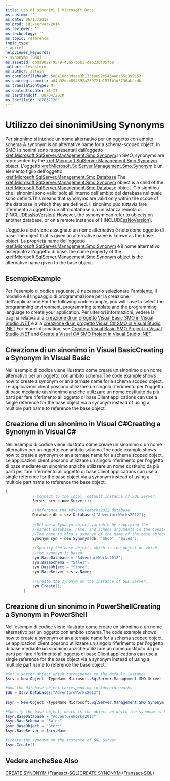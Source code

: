 ```yaml
---
title: Uso di sinonimi | Microsoft Docs
ms.custom: ''
ms.date: 06/13/2017
ms.prod: sql-server-2014
ms.reviewer: ''
ms.technology: ''
ms.topic: reference
topic_type:
- apiref
helpviewer_keywords:
- synonyms [SMO]
ms.assetid: db0a9022-9549-43e5-b6b3-deb236f05fb8
author: stevestein
ms.author: sstein
ms.openlocfilehash: 5e8416dc3daea3b173fae92e5454a8a65c399e53
ms.sourcegitcommit: ad4d92dce894592a259721a1571b1d8736abacdb
ms.translationtype: MT
ms.contentlocale: it-IT
ms.lasthandoff: 08/04/2020
ms.locfileid: "87637720"
---
```

# <a name="using-synonyms"></a><span data-ttu-id="9eb8a-102">Utilizzo dei sinonimi</span><span class="sxs-lookup"><span data-stu-id="9eb8a-102">Using Synonyms</span></span>
  <span data-ttu-id="9eb8a-103">Per sinonimo si intende un nome alternativo per un oggetto con ambito schema.</span><span class="sxs-lookup"><span data-stu-id="9eb8a-103">A synonym is an alternative name for a schema-scoped object.</span></span> <span data-ttu-id="9eb8a-104">In SMO i sinonimi sono rappresentati dall'oggetto <xref:Microsoft.SqlServer.Management.Smo.Synonym>.</span><span class="sxs-lookup"><span data-stu-id="9eb8a-104">In SMO, synonyms are represented by the <xref:Microsoft.SqlServer.Management.Smo.Synonym> object.</span></span> <span data-ttu-id="9eb8a-105">L'oggetto <xref:Microsoft.SqlServer.Management.Smo.Synonym> è un elemento figlio dell'oggetto <xref:Microsoft.SqlServer.Management.Smo.Database>.</span><span class="sxs-lookup"><span data-stu-id="9eb8a-105">The <xref:Microsoft.SqlServer.Management.Smo.Synonym> object is a child of the <xref:Microsoft.SqlServer.Management.Smo.Database> object.</span></span> <span data-ttu-id="9eb8a-106">Ciò significa che i sinonimi sono validi solo all'interno dell'ambito del database nel quale sono definiti.</span><span class="sxs-lookup"><span data-stu-id="9eb8a-106">This means that synonyms are valid only within the scope of the database in which they are defined.</span></span> <span data-ttu-id="9eb8a-107">Il sinonimo può tuttavia fare riferimento a oggetti in un altro database o a un'istanza remota di [!INCLUDE[ssNoVersion](../../../includes/ssnoversion-md.md)].</span><span class="sxs-lookup"><span data-stu-id="9eb8a-107">However, the synonym can refer to objects on another database, or on a remote instance of [!INCLUDE[ssNoVersion](../../../includes/ssnoversion-md.md)].</span></span>  
  
 <span data-ttu-id="9eb8a-108">L'oggetto a cui viene assegnato un nome alternativo è noto come oggetto di base.</span><span class="sxs-lookup"><span data-stu-id="9eb8a-108">The object that is given an alternative name is known as the base object.</span></span> <span data-ttu-id="9eb8a-109">La proprietà name dell'oggetto <xref:Microsoft.SqlServer.Management.Smo.Synonym> è il nome alternativo assegnato all'oggetto di base.</span><span class="sxs-lookup"><span data-stu-id="9eb8a-109">The name property of the <xref:Microsoft.SqlServer.Management.Smo.Synonym> object is the alternative name given to the base object.</span></span>  
  
## <a name="example"></a><span data-ttu-id="9eb8a-110">Esempio</span><span class="sxs-lookup"><span data-stu-id="9eb8a-110">Example</span></span>  
 <span data-ttu-id="9eb8a-111">Per l'esempio di codice seguente, è necessario selezionare l'ambiente, il modello e il linguaggio di programmazione per la creazione dell'applicazione.</span><span class="sxs-lookup"><span data-stu-id="9eb8a-111">For the following code example, you will have to select the programming environment, programming template and the programming language to create your application.</span></span> <span data-ttu-id="9eb8a-112">Per ulteriori informazioni, vedere la pagina relativa alla [creazione di un progetto Visual Basic SMO in Visual Studio .NET](../../../database-engine/dev-guide/create-a-visual-basic-smo-project-in-visual-studio-net.md) e alla [creazione di un progetto Visual C&#35; SMO in Visual Studio .NET](../how-to-create-a-visual-csharp-smo-project-in-visual-studio-net.md).</span><span class="sxs-lookup"><span data-stu-id="9eb8a-112">For more information, see [Create a Visual Basic SMO Project in Visual Studio .NET](../../../database-engine/dev-guide/create-a-visual-basic-smo-project-in-visual-studio-net.md) and [Create a Visual C&#35; SMO Project in Visual Studio .NET](../how-to-create-a-visual-csharp-smo-project-in-visual-studio-net.md).</span></span>  
  
## <a name="creating-a-synonym-in-visual-basic"></a><span data-ttu-id="9eb8a-113">Creazione di un sinonimo in Visual Basic</span><span class="sxs-lookup"><span data-stu-id="9eb8a-113">Creating a Synonym in Visual Basic</span></span>  
 <span data-ttu-id="9eb8a-114">Nell'esempio di codice viene illustrato come creare un sinonimo o un nome alternativo per un oggetto con ambito schema.</span><span class="sxs-lookup"><span data-stu-id="9eb8a-114">The code example shows how to create a synonym or an alternate name for a schema scoped object.</span></span> <span data-ttu-id="9eb8a-115">Le applicazioni client possono utilizzare un singolo riferimento per l'oggetto di base mediante un sinonimo anziché utilizzare un nome costituito da più parti per fare riferimento all'oggetto di base.</span><span class="sxs-lookup"><span data-stu-id="9eb8a-115">Client applications can use a single reference for the base object via a synonym instead of using a multiple part name to reference the base object.</span></span>  
  
<!-- TODO: review snippet reference  [!CODE [SMO How to#SMO_VBSynonyms1](SMO How to#SMO_VBSynonyms1)]  -->  
  
## <a name="creating-a-synonym-in-visual-c"></a><span data-ttu-id="9eb8a-116">Creazione di un sinonimo in Visual C#</span><span class="sxs-lookup"><span data-stu-id="9eb8a-116">Creating a Synonym in Visual C#</span></span>  
 <span data-ttu-id="9eb8a-117">Nell'esempio di codice viene illustrato come creare un sinonimo o un nome alternativo per un oggetto con ambito schema.</span><span class="sxs-lookup"><span data-stu-id="9eb8a-117">The code example shows how to create a synonym or an alternate name for a schema scoped object.</span></span> <span data-ttu-id="9eb8a-118">Le applicazioni client possono utilizzare un singolo riferimento per l'oggetto di base mediante un sinonimo anziché utilizzare un nome costituito da più parti per fare riferimento all'oggetto di base.</span><span class="sxs-lookup"><span data-stu-id="9eb8a-118">Client applications can use a single reference for the base object via a synonym instead of using a multiple part name to reference the base object.</span></span>  
  
```csharp
{  
            //Connect to the local, default instance of SQL Server.   
            Server srv = new Server();  
  
            //Reference the AdventureWorks2012 database.   
            Database db = srv.Databases["AdventureWorks2012"];  
  
            //Define a Synonym object variable by supplying the   
            //parent database, name, and schema arguments in the constructor.   
            //The name is also a synonym of the name of the base object.   
            Synonym syn = new Synonym(db, "Shop", "Sales");  
  
            //Specify the base object, which is the object on which   
            //the synonym is based.   
            syn.BaseDatabase = "AdventureWorks2012";  
            syn.BaseSchema = "Sales";  
            syn.BaseObject = "Store";  
            syn.BaseServer = srv.Name;  
  
            //Create the synonym on the instance of SQL Server.   
            syn.Create();  
        }  
```  
  
## <a name="creating-a-synonym-in-powershell"></a><span data-ttu-id="9eb8a-119">Creazione di un sinonimo in PowerShell</span><span class="sxs-lookup"><span data-stu-id="9eb8a-119">Creating a Synonym in PowerShell</span></span>  
 <span data-ttu-id="9eb8a-120">Nell'esempio di codice viene illustrato come creare un sinonimo o un nome alternativo per un oggetto con ambito schema.</span><span class="sxs-lookup"><span data-stu-id="9eb8a-120">The code example shows how to create a synonym or an alternate name for a schema scoped object.</span></span> <span data-ttu-id="9eb8a-121">Le applicazioni client possono utilizzare un singolo riferimento per l'oggetto di base mediante un sinonimo anziché utilizzare un nome costituito da più parti per fare riferimento all'oggetto di base.</span><span class="sxs-lookup"><span data-stu-id="9eb8a-121">Client applications can use a single reference for the base object via a synonym instead of using a multiple part name to reference the base object.</span></span>  
  
```powershell
#Get a server object which corresponds to the default instance  
$srv = New-Object -TypeName Microsoft.SqlServer.Management.SMO.Server  
  
#And the database object corresponding to Adventureworks  
$db = $srv.Databases["AdventureWorks2012"]  
  
$syn = New-Object -TypeName Microsoft.SqlServer.Management.SMO.Synonym -ArgumentList $db, "Shop", "Sales"  
  
#Specify the base object, which is the object on which the synonym is based.  
$syn.BaseDatabase = "AdventureWorks2012"  
$syn.BaseSchema = "Sales"  
$syn.BaseObject = "Store"  
$syn.BaseServer = $srv.Name  
  
#Create the synonym on the instance of SQL Server.  
$syn.Create()  
```  
  
## <a name="see-also"></a><span data-ttu-id="9eb8a-122">Vedere anche</span><span class="sxs-lookup"><span data-stu-id="9eb8a-122">See Also</span></span>  
 [<span data-ttu-id="9eb8a-123">CREATE SYNONYM &#40;Transact-SQL&#41;</span><span class="sxs-lookup"><span data-stu-id="9eb8a-123">CREATE SYNONYM &#40;Transact-SQL&#41;</span></span>](/sql/t-sql/statements/create-synonym-transact-sql)  
